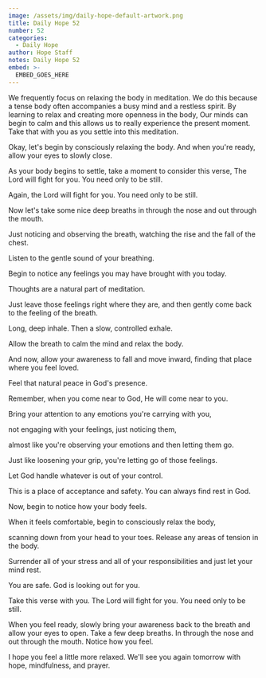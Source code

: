 ```yaml
---
image: /assets/img/daily-hope-default-artwork.png
title: Daily Hope 52
number: 52
categories:
  - Daily Hope
author: Hope Staff
notes: Daily Hope 52
embed: >-
  EMBED_GOES_HERE
---
```

We frequently focus on relaxing the body in meditation. We do this because a tense body often accompanies a busy mind and a restless spirit. By learning to relax and creating more openness in the body, Our minds can begin to calm and this allows us to really experience the present moment. Take that with you as you settle into this meditation.

Okay, let's begin by consciously relaxing the body. And when you're ready, allow your eyes to slowly close.

As your body begins to settle, take a moment to consider this verse, The Lord will fight for you. You need only to be still.

Again, the Lord will fight for you. You need only to be still.

Now let's take some nice deep breaths in through the nose and out through the mouth.

Just noticing and observing the breath, watching the rise and the fall of the chest.

Listen to the gentle sound of your breathing.

Begin to notice any feelings you may have brought with you today.

Thoughts are a natural part of meditation.

Just leave those feelings right where they are, and then gently come back to the feeling of the breath.

Long, deep inhale. Then a slow, controlled exhale.

Allow the breath to calm the mind and relax the body.

And now, allow your awareness to fall and move inward, finding that place where you feel loved.

Feel that natural peace in God's presence.

Remember, when you come near to God, He will come near to you.

Bring your attention to any emotions you're carrying with you,

not engaging with your feelings, just noticing them,

almost like you're observing your emotions and then letting them go.

Just like loosening your grip, you're letting go of those feelings.

Let God handle whatever is out of your control.

This is a place of acceptance and safety. You can always find rest in God.

Now, begin to notice how your body feels.

When it feels comfortable, begin to consciously relax the body,

scanning down from your head to your toes. Release any areas of tension in the body.

Surrender all of your stress and all of your responsibilities and just let your mind rest.

You are safe. God is looking out for you.

Take this verse with you. The Lord will fight for you. You need only to be still.

When you feel ready, slowly bring your awareness back to the breath and allow your eyes to open. Take a few deep breaths. In through the nose and out through the mouth. Notice how you feel.

I hope you feel a little more relaxed. We'll see you again tomorrow with hope, mindfulness, and prayer.

